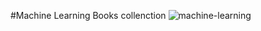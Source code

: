 #Machine Learning Books collenction
![machine-learning](https://github.com/Putin57/Machine-Learning-Book/assets/75845610/4400df8c-ca8c-41e5-8847-3023d942a2f4)



